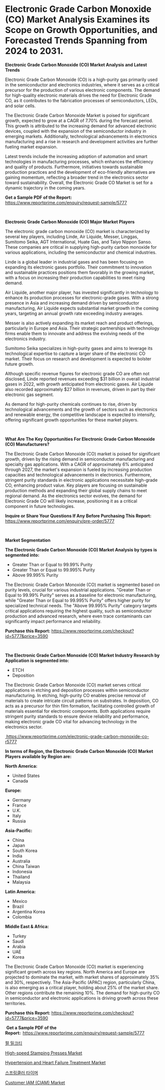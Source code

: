 <p><h1>Electronic Grade Carbon Monoxide (CO) Market Analysis Examines its Scope on Growth Opportunities, and Forecasted Trends Spanning from 2024 to 2031.</h1></p><p><strong>Electronic Grade Carbon Monoxide (CO) Market Analysis and Latest Trends</strong></p>
<p><p>Electronic Grade Carbon Monoxide (CO) is a high-purity gas primarily used in the semiconductor and electronics industries, where it serves as a critical precursor for the production of various electronic components. The demand for high-quality electronic materials drives the need for Electronic Grade CO, as it contributes to the fabrication processes of semiconductors, LEDs, and solar cells.</p><p>The Electronic Grade Carbon Monoxide Market is poised for significant growth, expected to grow at a CAGR of 7.70% during the forecast period. This growth is attributed to the increasing demand for advanced electronic devices, coupled with the expansion of the semiconductor industry in emerging markets. Additionally, technological advancements in electronics manufacturing and a rise in research and development activities are further fueling market expansion.</p><p>Latest trends include the increasing adoption of automation and smart technologies in manufacturing processes, which enhances the efficiency and quality of products. Furthermore, initiatives towards sustainable production practices and the development of eco-friendly alternatives are gaining momentum, reflecting a broader trend in the electronics sector toward sustainability. Overall, the Electronic Grade CO Market is set for a dynamic trajectory in the coming years.</p></p>
<p><strong>Get a Sample PDF of the Report:&nbsp;</strong> <a href="https://www.reportprime.com/enquiry/request-sample/5777">https://www.reportprime.com/enquiry/request-sample/5777</a></p>
<p>&nbsp;</p>
<p><strong>Electronic Grade Carbon Monoxide (CO) Major Market Players</strong></p>
<p><p>The electronic grade carbon monoxide (CO) market is characterized by several key players, including Linde, Air Liquide, Messer, Linggas, Sumitomo Seika, AGT International, Huate Gas, and Taiyo Nippon Sanso. These companies are critical in supplying high-purity carbon monoxide for various applications, including the semiconductor and chemical industries.</p><p>Linde is a global leader in industrial gases and has been focusing on expanding its electronic gases portfolio. Their commitment to innovation and sustainable practices positions them favorably in the growing market, with a focus on increasing their production capabilities to meet rising demand.</p><p>Air Liquide, another major player, has invested significantly in technology to enhance its production processes for electronic-grade gases. With a strong presence in Asia and increasing demand driven by semiconductor manufacturing, Air Liquide expects substantial market growth in the coming years, targeting an annual growth rate exceeding industry averages.</p><p>Messer is also actively expanding its market reach and product offerings, particularly in Europe and Asia. Their strategic partnerships with technology firms enable them to innovate and address the evolving needs of the electronics industry.</p><p>Sumitomo Seika specializes in high-purity gases and aims to leverage its technological expertise to capture a larger share of the electronic CO market. Their focus on research and development is expected to bolster future growth.</p><p>Although specific revenue figures for electronic grade CO are often not disclosed, Linde reported revenues exceeding $31 billion in overall industrial gases in 2022, with growth anticipated from electronic gases. Air Liquide also recorded approximately $27 billion in revenues, driven in part by their electronic gas segment.</p><p>As demand for high-purity chemicals continues to rise, driven by technological advancements and the growth of sectors such as electronics and renewable energy, the competitive landscape is expected to intensify, offering significant growth opportunities for these market players.</p></p>
<p>&nbsp;</p>
<p><strong>What Are The Key Opportunities For Electronic Grade Carbon Monoxide (CO) Manufacturers?</strong></p>
<p><p>The Electronic Grade Carbon Monoxide (CO) market is poised for significant growth, driven by the rising demand in semiconductor manufacturing and specialty gas applications. With a CAGR of approximately 6% anticipated through 2027, the market's expansion is fueled by increasing production capacities and technological advancements in electronics. Furthermore, stringent purity standards in electronic applications necessitate high-grade CO, enhancing product value. Key players are focusing on sustainable production methods and expanding their global supply chains to meet regional demand. As the electronics sector evolves, the demand for Electronic Grade CO will likely increase, positioning it as a critical component in future technologies.</p></p>
<p><strong>Inquire or Share Your Questions If Any Before Purchasing This Report:</strong> <a href="https://www.reportprime.com/enquiry/pre-order/5777">https://www.reportprime.com/enquiry/pre-order/5777</a></p>
<p>&nbsp;</p>
<p><strong>Market Segmentation</strong></p>
<p><strong>The Electronic Grade Carbon Monoxide (CO) Market Analysis by types is segmented into:</strong></p>
<p><ul><li>Greater Than or Equal to 99.99% Purity</li><li>Greater Than or Equal to 99.995% Purity</li><li>Above 99.995% Purity</li></ul></p>
<p><p>The Electronic Grade Carbon Monoxide (CO) market is segmented based on purity levels, crucial for various industrial applications. "Greater Than or Equal to 99.99% Purity" serves as a baseline for electronic manufacturing, while "Greater Than or Equal to 99.995% Purity" offers higher purity for specialized technical needs. The "Above 99.995% Purity" category targets critical applications requiring the highest quality, such as semiconductor production and advanced research, where even trace contaminants can significantly impact performance and reliability.</p></p>
<p><strong>Purchase this Report:&nbsp;</strong><a href="https://www.reportprime.com/checkout?id=5777&price=3590">https://www.reportprime.com/checkout?id=5777&price=3590</a></p>
<p>&nbsp;</p>
<p><strong>The Electronic Grade Carbon Monoxide (CO) Market Industry Research by Application is segmented into:</strong></p>
<p><ul><li>ETCH</li><li>Deposition</li></ul></p>
<p><p>The Electronic Grade Carbon Monoxide (CO) market serves critical applications in etching and deposition processes within semiconductor manufacturing. In etching, high-purity CO enables precise removal of materials to create intricate circuit patterns on substrates. In deposition, CO acts as a precursor for thin film formation, facilitating controlled growth of materials essential for electronic components. Both applications require stringent purity standards to ensure device reliability and performance, making electronic grade CO vital for advancing technology in the electronics sector.</p></p>
<p><a href="https://www.reportprime.com/electronic-grade-carbon-monoxide-co-r5777">&nbsp;https://www.reportprime.com/electronic-grade-carbon-monoxide-co-r5777</a></p>
<p><strong>In terms of Region, the Electronic Grade Carbon Monoxide (CO) Market Players available by Region are:</strong></p>
<p>
    <p> <strong> North America: </strong>
        <ul>
            <li>United States</li>
            <li>Canada</li>
        </ul>
        </p> 
    <p> <strong> Europe: </strong>
        <ul>
            <li>Germany</li>
            <li>France</li>
            <li>U.K.</li>
            <li>Italy</li>
            <li>Russia</li>
        </ul>
        </p> 
    <p> <strong> Asia-Pacific: </strong>
        <ul>
            <li>China</li>
            <li>Japan</li>
            <li>South Korea</li>
            <li>India</li>
            <li>Australia</li>
            <li>China Taiwan</li>
            <li>Indonesia</li>
            <li>Thailand</li>
            <li>Malaysia</li>
        </ul>
        </p> 
    <p> <strong> Latin America: </strong>
        <ul>
            <li>Mexico</li>
            <li>Brazil</li>
            <li>Argentina Korea</li>
            <li>Colombia</li>
        </ul>
        </p> 
    <p> <strong> Middle East & Africa: </strong>
        <ul>
            <li>Turkey</li>
            <li>Saudi</li>
            <li>Arabia</li>
            <li>UAE</li>
            <li>Korea</li>
        </ul>
    </p>
    </p>
<p><p>The Electronic Grade Carbon Monoxide (CO) market is experiencing significant growth across key regions. North America and Europe are projected to dominate the market, with market shares of approximately 35% and 30%, respectively. The Asia-Pacific (APAC) region, particularly China, is also emerging as a critical player, holding about 25% of the market share. Other regions contribute the remaining 10%. The demand for high-purity CO in semiconductor and electronic applications is driving growth across these territories.</p></p>
<p><strong>Purchase this Report: </strong><a href="https://www.reportprime.com/checkout?id=5777&price=3590">https://www.reportprime.com/checkout?id=5777&price=3590</a></p>
<p>&nbsp;<strong>Get a Sample PDF of the Report:&nbsp;&nbsp;</strong><a href="https://www.reportprime.com/enquiry/request-sample/5777">https://www.reportprime.com/enquiry/request-sample/5777</a></p>
<p><strong></strong></p>
<p><p><a href="https://medium.com/@percymckty3ytenzie89676/%ED%8E%84-%EB%B0%80%ED%81%AC%ED%8B%B0-%EC%8B%9C%EC%9E%A5-%EB%8F%99%ED%96%A5-%EB%B0%8F-%EB%B6%84%EC%84%9D-%EB%AF%B8%EB%9E%98-%EC%84%B1%EC%9E%A5%EC%9D%98-%EA%B8%B0%ED%9A%8C%EC%99%80-%EB%8F%84%EC%A0%84-%EA%B3%BC%EC%A0%9C-2024-2031-65d365f14bca">펄 밀크티</a></p><p><a href="https://issuu.com/reportprime-2/docs/high-speed-stamping-presses-market-_41819ee55371a4">High-speed Stamping Presses Market</a></p><p><a href="https://www.linkedin.com/pulse/global-hypertension-heart-failure-treatment-market-trends-analysis-dbcqc?trackingId=k5suOH%2BxTuGvDQBnXxYS8g%3D%3D">Hypertension and Heart Failure Treatment Market</a></p><p><a href="https://medium.com/@percymckty3ytenzie89676/%EC%8A%A4%ED%94%84%EB%A7%81%ED%81%B4%EB%9F%AC-%ED%83%80%EC%9D%B4%EB%A8%B8-%EC%8B%9C%EC%9E%A5-%EA%B8%80%EB%A1%9C%EB%B2%8C-%EB%B0%8F-%EC%A7%80%EC%97%AD-%EB%B6%84%EC%84%9D-2024-2031-9f739d165435">스프링클러 타이머</a></p><p><a href="https://issuu.com/reportprime-2/docs/customer-iam-ciam-market-size-2030._d8cb015490a547">Customer IAM (CIAM) Market</a></p></p>